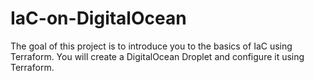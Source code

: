# IaC-on-DigitalOcean
The goal of this project is to introduce you to the basics of IaC using Terraform. You will create a DigitalOcean Droplet and configure it using Terraform.

